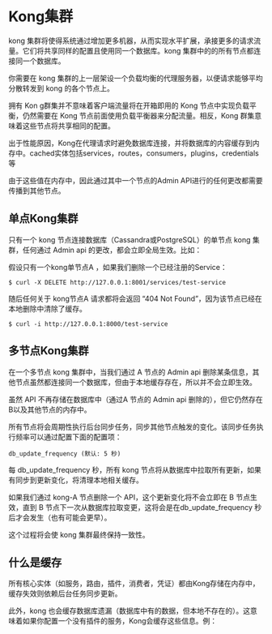 # Kong集群





kong 集群将使得系统通过增加更多机器，从而实现水平扩展，承接更多的请求流量。它们将共享同样的配置且使用同一个数据库。kong 集群中的的所有节点都连接同一个数据库。

你需要在 kong 集群的上一层架设一个负载均衡的代理服务器，以便请求能够平均分散转发到 kong 的各个节点上。







拥有 Kon g群集并不意味着客户端流量将在开箱即用的 Kong 节点中实现负载平衡，仍然需要在 Kong 节点前面使用负载平衡器来分配流量。相反，Kong 群集意味着这些节点将共享相同的配置。

出于性能原因，Kong在代理请求时避免数据库连接，并将数据库的内容缓存到内存中。cached实体包括services，routes，consumers，plugins，credentials等

由于这些值在内存中，因此通过其中一个节点的Admin API进行的任何更改都需要传播到其他节点。





## 单点Kong集群



只有一个 kong 节点连接数据库（Cassandra或PostgreSQL）的单节点 kong 集群，任何通过 Admin api 的更改，都会立即全局生效。比如：

假设只有一个kong单节点A ，如果我们删除一个已经注册的Service：

```shell
$ curl -X DELETE http://127.0.0.1:8001/services/test-service
```

随后任何关于 kong节点A 请求都将会返回 “404 Not Found”，因为该节点已经在本地删除中清除了缓存。

```shell
$ curl -i http://127.0.0.1:8000/test-service
```





## 多节点Kong集群



在一个多节点 kong 集群中，当我们通过 A 节点的 Admin api 删除某条信息，其他节点虽然都连接同一个数据库，但由于本地缓存存在，所以并不会立即生效。

虽然 API 不再存储在数据库中（通过A 节点的 Admin api 删除的），但它仍然存在 B以及其他节点的内存中。

所有节点将会周期性执行后台同步任务，同步其他节点触发的变化。该同步任务执行频率可以通过配置下面的配置项：

```shell
db_update_frequency (默认: 5 秒)
```

每 db_update_frequency 秒，所有 kong 节点将从数据库中拉取所有更新，如果有同步到更新变化，将清理本地相关缓存。

如果我们通过 kong-A 节点删除一个 API，这个更新变化将不会立即在 B 节点生效，直到 B 节点下一次从数据库拉取变更，这将会是在db_update_frequency 秒后才会发生（也有可能会更早）。

这个过程将会使 kong 集群最终保持一致性。





## 什么是缓存

所有核心实体（如服务，路由，插件，消费者，凭证）都由Kong存储在内存中，缓存失效则依赖后台任务同步更新。

此外，kong 也会缓存数据库遗漏（数据库中有的数据，但本地不存在的）。这意味着如果你配置一个没有插件的服务，Kong会缓存这些信息。例：